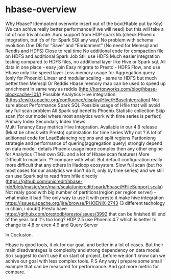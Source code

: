 # hbase-overview
Why Hbase?
Idempotent overwrite insert out of the box(Htable.put by Key)
We can achive really better performance(if we will need) but this will take a lot of non trivial code.
Auro support from HDP spark lib.(check Phoenix integration, but it’s of for Spark SQl any way)
No problem with schema evolution
One DB for “Save” and “Enrichment” (No need for Memsql and Reddis and HDFS)
Close to real time
No additional code for compaction file on HDFS and additional Spark Job
Still use HDFS
Much easier integration testing compared to HDFS files, no additional layer like Hive or Spark sql.
All data in one place - easy join
Easy migrate to Presto - HDFS Flow, and use Hbase only like speed layer
Less memory usage for Aggregation query (only for Phoenix)
 Linear and modular scaling - same to HDFS but much better then Memsql Or Reddis 
Hbase memory map can be used to speed up enrichment in same way as reddis (http://hortonworks.com/blog/hbase-blockcache-101/)
Possible Analytics
Hive integration (https://cwiki.apache.org/confluence/display/Hive/HBaseIntegration) Not sure about Performance
Spark SQL
Possible usage of Hfile that will avoid any full scan problem
All Spark sql benefits
Phoenix
Statistic collection
Skip scan (for our model where most analytics work with time series is perfect)
Primary Index
Secondary Index
Views  
Multi Tenancy
Easy metrics
Hive Integration.  Available in our 4.8 release (Must be check with Presto)
optimization for time series
Why not ?
A lot of aditionoal code for LoadBalancing regions and split regions 
 Partioniong strategie and performance of quering(aggregation query) strongly depend on  data model: details
Phoenix usage more complex then any other engine for Analytics (Their own SQL and a lot of Hbase scan features)
More Difficult to maintain. ?? compare with what. But default configuration really more difficult that any others in Hadoop ecosystem.
Slow full scan (but fro most cases for our analytics we don't do it, only by time series) and we still can use Spark sql to read from hfile directly (https://github.com/unicredit/hbase-rdd/blob/master/src/main/scala/unicredit/spark/hbase/HFileSupport.scala)
Not realy good with big number of partitions(region per region server) - what make it bad 
The only way to use it with presto it make hive integration https://issues.apache.org/jira/browse/PHOENIX-2743 (3 different techology in chain, i doubt) Presto have https://github.com/prestodb/presto/issues/3992 that can be finished till end of the year. but it's too long?
HDP 2.5 use Phoenix 4.7 which is better to change to 4.8 or even 4.9 and Query Server

In Coclusion.

Hbase is good tools, it ok for our goal, and better in a lot of cases. But their main disadvantages is complexity and strong dependency on data model. 
So i suggest to don't use it on start of project, before we don't know can we achive our goal with less complex tools.
P.S
Any way i prepare some small example that can be measured for performance.  And got more metric for compare. 

